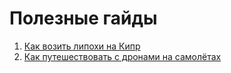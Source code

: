 # Полезные гайды

1. [Как возить липохи на Кипр](./lipo-transfer)
2. [Как путешествовать с дронами на самолётах](./lipo-flight)
